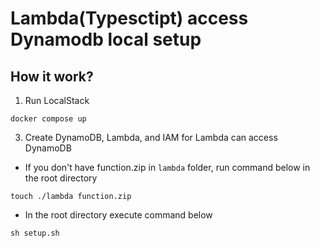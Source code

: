 # Lambda(Typesctipt) access Dynamodb local setup

## How it work?
1. Run LocalStack

```
docker compose up
```
3. Create DynamoDB, Lambda, and IAM for Lambda can access DynamoDB
- If you don't have function.zip in `lambda` folder, run command below in the root directory
```
touch ./lambda function.zip
```
- In the root directory execute command below

```
sh setup.sh
```
